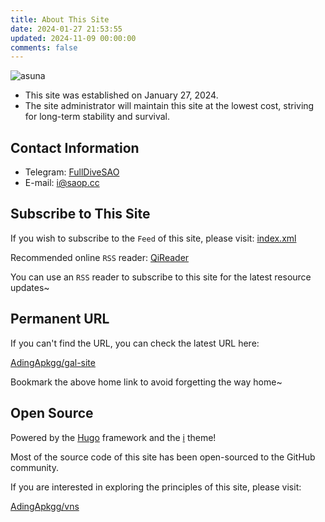 ```yaml
---
title: About This Site
date: 2024-01-27 21:53:55
updated: 2024-11-09 00:00:00
comments: false
---
```


![asuna](https://registry.npmmirror.com/js-asuna/latest/files/pic/Asuna/Asuna16x9.webp)

- This site was established on January 27, 2024.
- The site administrator will maintain this site at the lowest cost, striving for long-term stability and survival.

## Contact Information

- Telegram: [FullDiveSAO](https://t.me/FullDiveSAO)
- E-mail: [i@saop.cc](mailto:i@saop.cc)

## Subscribe to This Site

If you wish to subscribe to the `Feed` of this site, please visit: [index.xml](/index.xml)

Recommended online `RSS` reader: [QiReader](https://www.qireader.com/)

You can use an `RSS` reader to subscribe to this site for the latest resource updates~

## Permanent URL

If you can't find the URL, you can check the latest URL here:

[AdingApkgg/gal-site](https://github.com/AdingApkgg/gal-site/blob/main/README.md)

Bookmark the above home link to avoid forgetting the way home~

## Open Source

Powered by the [Hugo](https://gohugo.io/) framework and the [i](https://github.com/AdingApkgg/hugo-theme-i) theme!

Most of the source code of this site has been open-sourced to the GitHub community.

If you are interested in exploring the principles of this site, please visit:

[AdingApkgg/vns](https://github.com/AdingApkgg/vns)
